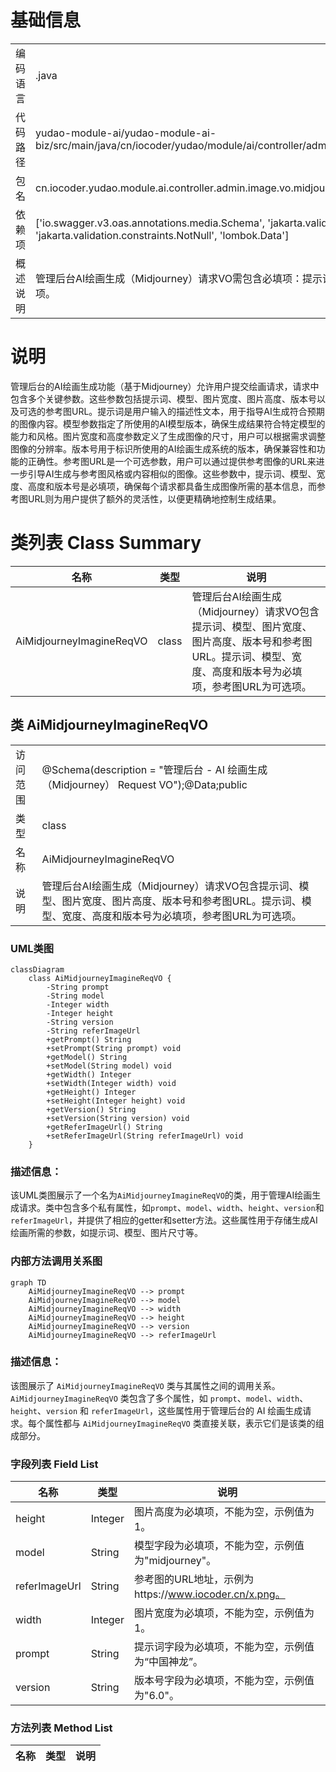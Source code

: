 # 基础信息

|      |      |
|------|------|
| 编码语言 | .java |
| 代码路径 | yudao-module-ai/yudao-module-ai-biz/src/main/java/cn/iocoder/yudao/module/ai/controller/admin/image/vo/midjourney/AiMidjourneyImagineReqVO.java |
| 包名 | cn.iocoder.yudao.module.ai.controller.admin.image.vo.midjourney |
| 依赖项 | ['io.swagger.v3.oas.annotations.media.Schema', 'jakarta.validation.constraints.NotEmpty', 'jakarta.validation.constraints.NotNull', 'lombok.Data'] |
| 概述说明 | 管理后台AI绘画生成（Midjourney）请求VO需包含必填项：提示词、模型、图片宽度、图片高度和版本号；参考图URL为可选项。 |

# 说明

管理后台的AI绘画生成功能（基于Midjourney）允许用户提交绘画请求，请求中包含多个关键参数。这些参数包括提示词、模型、图片宽度、图片高度、版本号以及可选的参考图URL。提示词是用户输入的描述性文本，用于指导AI生成符合预期的图像内容。模型参数指定了所使用的AI模型版本，确保生成结果符合特定模型的能力和风格。图片宽度和高度参数定义了生成图像的尺寸，用户可以根据需求调整图像的分辨率。版本号用于标识所使用的AI绘画生成系统的版本，确保兼容性和功能的正确性。参考图URL是一个可选参数，用户可以通过提供参考图像的URL来进一步引导AI生成与参考图风格或内容相似的图像。这些参数中，提示词、模型、宽度、高度和版本号是必填项，确保每个请求都具备生成图像所需的基本信息，而参考图URL则为用户提供了额外的灵活性，以便更精确地控制生成结果。

# 类列表 Class Summary

| 名称   | 类型  | 说明 |
|-------|------|-------------|
| AiMidjourneyImagineReqVO | class | 管理后台AI绘画生成（Midjourney）请求VO包含提示词、模型、图片宽度、图片高度、版本号和参考图URL。提示词、模型、宽度、高度和版本号为必填项，参考图URL为可选项。 |



## 类 AiMidjourneyImagineReqVO

|      |      |
|------|------|
| 访问范围 | @Schema(description = "管理后台 - AI 绘画生成（Midjourney） Request VO");@Data;public |
| 类型 | class |
| 名称 | AiMidjourneyImagineReqVO |
| 说明 | 管理后台AI绘画生成（Midjourney）请求VO包含提示词、模型、图片宽度、图片高度、版本号和参考图URL。提示词、模型、宽度、高度和版本号为必填项，参考图URL为可选项。 |


### UML类图

```mermaid
classDiagram
    class AiMidjourneyImagineReqVO {
        -String prompt
        -String model
        -Integer width
        -Integer height
        -String version
        -String referImageUrl
        +getPrompt() String
        +setPrompt(String prompt) void
        +getModel() String
        +setModel(String model) void
        +getWidth() Integer
        +setWidth(Integer width) void
        +getHeight() Integer
        +setHeight(Integer height) void
        +getVersion() String
        +setVersion(String version) void
        +getReferImageUrl() String
        +setReferImageUrl(String referImageUrl) void
    }
```

### 描述信息：
该UML类图展示了一个名为`AiMidjourneyImagineReqVO`的类，用于管理AI绘画生成请求。类中包含多个私有属性，如`prompt`、`model`、`width`、`height`、`version`和`referImageUrl`，并提供了相应的getter和setter方法。这些属性用于存储生成AI绘画所需的参数，如提示词、模型、图片尺寸等。


### 内部方法调用关系图

```mermaid
graph TD
    AiMidjourneyImagineReqVO --> prompt
    AiMidjourneyImagineReqVO --> model
    AiMidjourneyImagineReqVO --> width
    AiMidjourneyImagineReqVO --> height
    AiMidjourneyImagineReqVO --> version
    AiMidjourneyImagineReqVO --> referImageUrl
```

### 描述信息：
该图展示了 `AiMidjourneyImagineReqVO` 类与其属性之间的调用关系。`AiMidjourneyImagineReqVO` 类包含了多个属性，如 `prompt`、`model`、`width`、`height`、`version` 和 `referImageUrl`，这些属性用于管理后台的 AI 绘画生成请求。每个属性都与 `AiMidjourneyImagineReqVO` 类直接关联，表示它们是该类的组成部分。

### 字段列表 Field List

| 名称  | 类型  | 说明 |
|-------|-------|------|
| height | Integer | 图片高度为必填项，不能为空，示例值为1。 |
| model | String | 模型字段为必填项，不能为空，示例值为"midjourney"。 |
| referImageUrl | String | 参考图的URL地址，示例为https://www.iocoder.cn/x.png。 |
| width | Integer | 图片宽度为必填项，不能为空，示例值为1。 |
| prompt | String | 提示词字段为必填项，不能为空，示例值为“中国神龙”。 |
| version | String | 版本号字段为必填项，不能为空，示例值为"6.0"。 |

### 方法列表 Method List

| 名称  | 类型  | 说明 |
|-------|-------|------|




